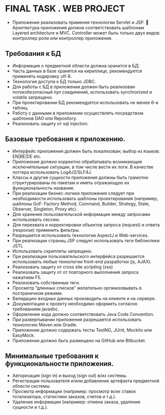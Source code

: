 # FINAL TASK . WEB PROJECT

* Приложение реализовать применяя технологии Servlet и JSP.  Архитектура приложения должна соответствовать шаблонам Layered architecture и MVC. 
Controller может быть только двух видов: контроллер роли или контроллер приложения.<br/>
## Требования к БД


- Информация о предметной области должна хранится в БД:<br/>
- Часть данных в базе хранятся на кириллице, рекомендуется применять кодировку utf-8. <br/>
- Технология доступа к БД только JDBC. <br/>
- Для работы с БД в приложении должен быть реализован потокобезопасный пул соединений, использовать synchronized и volatile запрещено.<br/>
- При проектировании БД рекомендуется использовать не менее 6-и таблиц.<br/>
- Работу с данными в приложении осуществлять посредством шаблонов DAO или Repository.<br>
- Реализовать защиту от sql injection.<br/>


## Базовые требования к приложению.
- Интерфейс приложения должен быть локализован; выбор из языков: EN|BE|DE etc.<br>
- Приложение должно корректно обрабатывать возникающие исключительные ситуации, в том числе вести их логи. В качестве логгера использовать Log4J2/SLF4J.<br>
- Классы и другие сущности приложения должны быть грамотно структурированы по пакетам и иметь отражающую их функциональность название.<br>
- При реализации бизнес-логики приложения следует при необходимости использовать шаблоны проектирования
(например, шаблоны GoF: Factory Method, Command, Builder, Strategy, State, Observer, Singleton, Proxy etc).<br>
- Для хранения пользовательской информации между запросами использовать сессию.<br>
- Для перехвата и корректировки объектов запроса (request) и ответа (response) применить фильтры.<br>
- Разрешается использовать технологии AspectJ и Web-services.<br>
- При реализации страниц JSP следует использовать теги библиотеки JSTL<br>
- Использовать скриплеты запрещено.<br>
- При реализации пользовательского интерфейса разрешается использовать любые технологии front-end разработки (js, AJAX).<br>
- Реализовать защиту от cross site scripting (xss)<br>
- Реализовать защиту от от повторного выполнения запроса нажатием F5.<br>
- Реализовать собственные теги.<br>
- Просмотр “длинных списков” желательно организовывать в постраничном режиме.<br>
- Валидацию входных данных производить на клиенте и на сервере.<br>
- Документацию к проекту необходимо оформить согласно требованиям javadoc.<br>
- Оформление кода должно соответствовать Java Code Convention.<br>
- При развертывании приложения разрешается использовать технологию Maven или Gradle.<br>
- Приложение должно содержать тесты TestNG, JUnit, Mockito или EasyMock.<br>
- Приложение должно быть размещено на GitHub или Bitbucket.<br>

## Минимальные требования к функциональности приложения.<br>
- Авторизация (sign in) и выход (sign out) в/из системы.<br>
- Регистрация пользователя и/или добавление артефакта предметной области системы.<br>
- Просмотр информации (например: просмотр всех ставок тотализатора, статистики заказов, счетов и т.д.).<br>
- Удаление информации (например: отмена заказа, удаление сущности и т.д.).<br>

